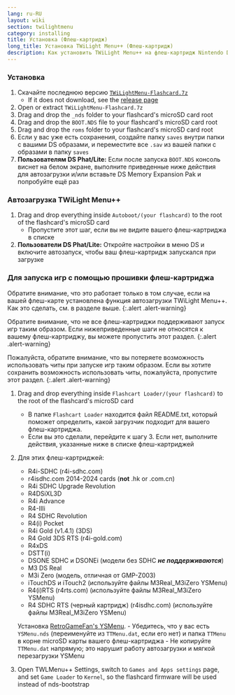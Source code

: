 ```yaml
---
lang: ru-RU
layout: wiki
section: twilightmenu
category: installing
title: Установка (Флеш-картридж)
long_title: Установка TWiLight Menu++ (Флеш-картридж)
description: Как установить TWiLight Menu++ на флеш-картридж Nintendo DS
---
```


### Установка
1. Скачайте последнюю версию [`TWiLightMenu-Flashcard.7z`](https://github.com/DS-Homebrew/TWiLightMenu/releases/latest/download/TWiLightMenu-Flashcard.7z)
    - If it does not download, see the [release page](https://github.com/DS-Homebrew/TWiLightMenu/releases/latest)
1. Open or extract `TWiLightMenu-Flashcard.7z`
1. Drag and drop the `_nds` folder to your flashcard's microSD card root
1. Drag and drop the `BOOT.NDS` file to your flashcard's microSD card root
1. Drag and drop the `roms` folder to your flashcard's microSD card root
1. Если у вас уже есть сохранения, создайте папку `saves` внутри папки с вашими DS образами, и переместите все `.sav` из вашей папки с образами в папку `saves`
1. **Пользователям DS Phat/Lite:** Если после запуска `BOOT.NDS` консоль виснет на белом экране, выполните приведенные ниже действия для автозагрузки и/или вставьте DS Memory Expansion Pak и попробуйте ещё раз

### Автозагрузка TWiLight Menu++
1. Drag and drop everything inside `Autoboot/(your flashcard)` to the root of the flashcard's microSD card
    - Пропустите этот шаг, если вы не видите вашего флеш-картриджа в списке
1. **Пользователи DS Phat/Lite:** Откройте настройки в меню DS и включите автозапуск, чтобы ваш флеш-картридж запускался при загрузке

### Для запуска игр с помощью прошивки флеш-картриджа

Обратите внимание, что это работает только в том случае, если на вашей флеш-карте установлена функция автозагрузки TWiLight Menu++. Как это сделать, см. в разделе выше.
{:.alert .alert-warning}

Обратите внимание, что не все флеш-картриджи поддерживают запуск игр таким образом. Если нижеприведенные шаги не относятся к вашему флеш-картриджу, вы можете пропустить этот раздел.
{:.alert .alert-warning}

Пожалуйста, обратите внимание, что вы потеряете возможность использовать читы при запуске игр таким образом. Если вы хотите сохранить возможность использовать читы, пожалуйста, пропустите этот раздел.
{:.alert .alert-warning}

1. Drag and drop everything inside `Flashcart Loader/(your flashcard)` to the root of the flashcard's microSD card
    - В папке `Flashcart Loader` находится файл README.txt, который поможет определить, какой загрузчик подходит для вашего флеш-картриджа.
    - Если вы это сделали, перейдите к шагу 3. Если нет, выполните действия, указанные ниже в списке флеш-картриджей

1. Для этих флеш-картриджей:
    - R4i-SDHC (r4i-sdhc.com)
    - r4isdhc.com 2014-2024 cards (**not** .hk or .com.cn)
    - R4i SDHC Upgrade Revolution
    - R4DSiXL3D
    - R4i Advance
    - R4-IIIi
    - R4 SDHC Revolution
    - R4(i) Pocket
    - R4i Gold (v1.4.1) (3DS)
    - R4 Gold 3DS RTS (r4i-gold.com)
    - R4xDS
    - DSTT(i)
    - DSONE SDHC и DSONEi (модели без SDHC ***не поддерживаются***)
    - M3 DS Real
    - M3i Zero (модель, отличная от GMP-Z003)
    - iTouchDS и iTouch2 (используйте файлы M3Real_M3iZero YSMenu)
    - R4(i)RTS (r4rts.com) (используйте файлы M3Real_M3iZero YSMenu)
    - R4 SDHC RTS (черный картридж) (r4isdhc.com) (используйте файлы M3Real_M3iZero YSMenu)

    Установка [RetroGameFan's YSMenu](https://gbatemp.net/download/35737/).
        - Убедитесь, что у вас есть `YSMenu.nds` (переименуйте из `TTMenu.dat`, если его нет) и папка `TTMenu` в корне microSD карты вашего флеш-картриджа
        - Не копируйте `TTMenu.dat` напрямую; это нарушит работу автозагрузки и мягкой перезагрузки YSMenu
1. Open TWLMenu++ Settings, switch to `Games and Apps settings` page, and set `Game Loader` to `Kernel`, so the flashcard firmware will be used instead of nds-bootstrap

